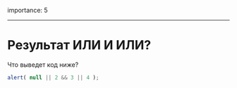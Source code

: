 importance: 5

---

# Результат ИЛИ И ИЛИ?

Что выведет код ниже?

```js
alert( null || 2 && 3 || 4 );
```

